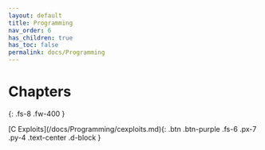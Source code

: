 ```yaml
---
layout: default
title: Programming
nav_order: 6
has_children: true
has_toc: false
permalink: docs/Programming
---
```


# Chapters
{: .fs-8 .fw-400 }

<div class="code-example" markdown="1">

<span>
[C Exploits](/docs/Programming/cexploits.md){: .btn .btn-purple .fs-6 .px-7 .py-4 .text-center .d-block }
</span>
</div>
